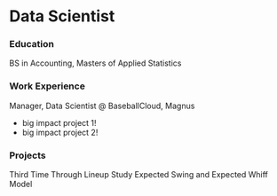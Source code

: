 # Data Scientist

### Education
BS in Accounting, Masters of Applied Statistics

### Work Experience
Manager, Data Scientist @ BaseballCloud, Magnus
- big impact project 1!
- big impact project 2!

### Projects
Third Time Through Lineup Study
Expected Swing and Expected Whiff Model 
